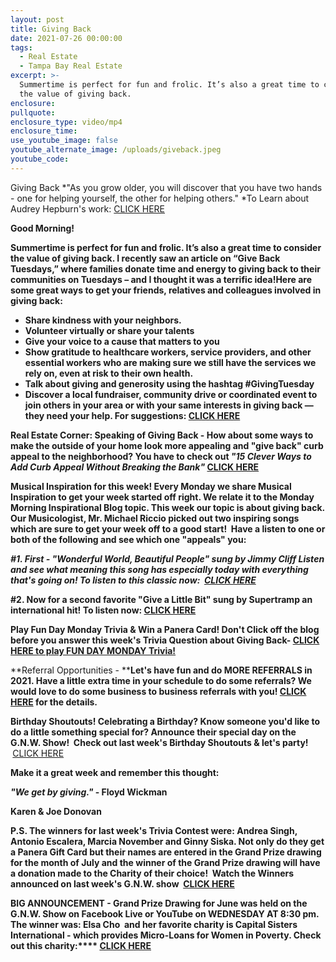 ```yaml
---
layout: post
title: Giving Back
date: 2021-07-26 00:00:00
tags:
  - Real Estate
  - Tampa Bay Real Estate
excerpt: >-
  Summertime is perfect for fun and frolic. It’s also a great time to consider
  the value of giving back.
enclosure:
pullquote:
enclosure_type: video/mp4
enclosure_time:
use_youtube_image: false
youtube_alternate_image: /uploads/giveback.jpeg
youtube_code:
---
```

Giving Back&nbsp;*"As you grow older, you will discover that you have two hands - one for helping yourself, the other for helping others."&nbsp;*To Learn about Audrey Hepburn's work:&nbsp;[CLICK HERE](https://youtu.be/1SvddNIlRaw?t=189)

**Good Morning\!**

**Summertime is perfect for fun and frolic. It’s also a great time to consider the value of giving back. I recently saw an article on “Give Back Tuesdays,” where families donate time and energy to giving back to their communities on Tuesdays – and I thought it was a terrific idea\!Here are some great ways to get your friends, relatives and colleagues involved in giving back:**

* **Share kindness with your neighbors.**
* **Volunteer virtually or share your talents**
* **Give your voice to a cause that matters to you**
* **Show gratitude to healthcare workers, service providers, and other essential workers who are making sure we still have the services we rely on, even at risk to their own health.**
* **Talk about giving and generosity using the hashtag \#GivingTuesday**
* **Discover a local fundraiser, community drive or coordinated event to join others in your area or with your same interests in giving back — they need your help. For suggestions:&nbsp;[CLICK HERE](https://www.givingtuesday.org/blog/)**

**Real Estate Corner: Speaking of Giving Back - How about some ways to make the outside of your home look more appealing and "give back" curb appeal to the neighborhood? You have to check out&nbsp;*"15 Clever Ways to Add Curb Appeal Without Breaking the Bank"*&nbsp;[CLICK HERE](https://www.onecrazyhouse.com/15-clever-ways-add-curb-appeal-without-breaking-bank/)**

**Musical Inspiration for this week\! Every Monday we share Musical Inspiration to get your week started off right. We relate it to the Monday Morning Inspirational Blog topic. This week our topic is about giving back. Our Musicologist, Mr. Michael Riccio picked out two inspiring songs which are sure to get your week off to a good start\!&nbsp; Have a listen to one or both of the following and see which one "appeals" you:**

***\#1. First - "Wonderful World, Beautiful People" sung by Jimmy Cliff Listen and see what meaning this song has especially today with everything that's going on\! To listen to this classic now: &nbsp;[CLICK HERE](https://youtu.be/SapwrvSOfIc)***

**\#2. Now for a second favorite "Give a Little Bit" sung by Supertramp an international hit\! To listen now:&nbsp;[CLICK HERE](https://youtu.be/ODNxsGMPrj4)**

**Play Fun Day Monday Trivia & Win a Panera Card\! Don't Click off the blog before you answer this week's Trivia Question about Giving Back-&nbsp;**[**CLICK HERE to play FUN DAY MONDAY Trivia\!**](https://contacts.byreferralonly.com/Form.aspx?Key=86F5FD4ACC07845A3C7C8BD3CC4688F5)

**Referral Opportunities -&nbsp;****Let's have fun and do MORE REFERRALS in 2021. Have a little extra time in your schedule to do some referrals? We would love to do some business to business referrals with you\!&nbsp;[CLICK HERE](https://contacts.byreferralonly.com/Form.aspx?Key=1F3FA95FFBC8818F35A273DB0D8CCFF4)&nbsp;for the details.**

**Birthday Shoutouts\! Celebrating a Birthday? Know someone you'd like to do a little something special for? Announce their special day on the G.N.W. Show\!&nbsp; Check out last week's Birthday Shoutouts & let's party\! &nbsp;**[CLICK HERE](https://youtu.be/ymVwY7BhL-w?t=913)

**Make it a great week and remember this thought:**

***"We get by giving."*&nbsp;- Floyd Wickman**

**Karen & Joe Donovan**

**P.S. The winners for last week's Trivia Contest were: Andrea Singh, Antonio Escalera, Marcia November and Ginny Siska. Not only do they get a Panera Gift Card but their names are entered in the Grand Prize drawing for the month of July and the winner of the Grand Prize drawing will have a donation made to the Charity of their choice\! &nbsp;Watch the Winners announced on last week's G.N.W. show &nbsp;[CLICK HERE](https://youtu.be/ymVwY7BhL-w?t=1165)&nbsp;**

**BIG ANNOUNCEMENT - Grand Prize Drawing for June was held on the G.N.W. Show on Facebook Live or YouTube on WEDNESDAY AT 8:30 pm. The winner was: Elsa Cho&nbsp; and her favorite charity is Capital Sisters International - which provides Micro-Loans for Women in Poverty. Check out this charity:****&nbsp;[CLICK HERE](http://www.capitalsisters.org/)&nbsp;**
